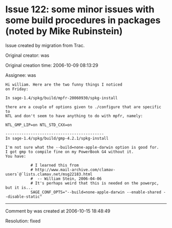 # Issue 122: some minor issues with some build procedures in packages (noted by Mike Rubinstein)

Issue created by migration from Trac.

Original creator: was

Original creation time: 2006-10-09 08:13:29

Assignee: was


```
Hi william. Here are the two funny things I noticed
on Friday:
 
In sage-1.4/spkg/build/mpfr-20060930/spkg-install
 
there are a couple of options given to ./configure that are specific to
NTL and don't seem to have anything to do with mpfr, namely:
 
NTL_GMP_LIP=on NTL_STD_CXX=on
 
-------------------------------------------
In sage-1.4/spkg/build/gmp-4.2.1/spkg-install
 
I'm not sure what the --build=none-apple-darwin option is good for.
I got gmp to compile fine on my PowerBook G4 without it.
You have:
 
           # I learned this from
           # http://www.mail-archive.com/clamav-users`@`lists.clamav.net/msg22183.html
           #  -- William Stein, 2006-04-06
           # It's perhaps weird that this is needed on the powerpc, but it is...
           SAGE_CONF_OPTS="--build=none-apple-darwin --enable-shared --disable-static"
```



---

Comment by was created at 2006-10-15 18:48:49

Resolution: fixed
